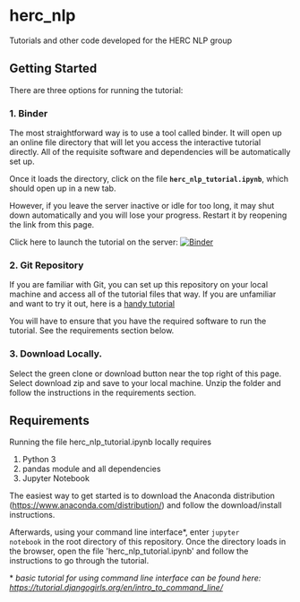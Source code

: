 # herc_nlp
Tutorials and other code developed for the HERC NLP group

## Getting Started
There are three options for running the tutorial:

### 1. Binder
The most straightforward way is to use a tool called binder. It will open up an online file directory that will let you access the interactive tutorial directly. All of the requisite software and dependencies will be automatically set up.

Once it loads the directory, click on the file **`herc_nlp_tutorial.ipynb`**, which should open up in a new tab.

However, if you leave the server inactive or idle for too long, it may shut down automatically and you will lose your progress. Restart it by reopening the link from this page.

Click here to launch the tutorial on the server: [![Binder](https://mybinder.org/badge_logo.svg)](https://mybinder.org/v2/gh/aadadey/herc_nlp/binder)

### 2. Git Repository
If you are familiar with Git, you can set up this repository on your local machine and access all of the tutorial files that way. If you are unfamiliar and want to try it out, here is a [handy tutorial](https://towardsdatascience.com/getting-started-with-git-and-github-6fcd0f2d4ac6)

You will have to ensure that you have the required software to run the tutorial. See the requirements section below.

### 3. Download Locally.
Select the green clone or download button near the top right of this page. Select download zip and save to your local machine. Unzip the folder and follow the instructions in the requirements section.

## Requirements
Running the file herc_nlp_tutorial.ipynb locally requires
1. Python 3
2. pandas module and all dependencies
3. Jupyter Notebook

The easiest way to get started is to download the Anaconda distribution (https://www.anaconda.com/distribution/) and follow the download/install instructions.

Afterwards, using your command line interface\*, enter <code>jupyter notebook</code> in the root directory of this repository. Once the directory loads in the browser, open the file 'herc_nlp_tutorial.ipynb' and follow the instructions to go through the tutorial.

\* *basic tutorial for using command line interface can be found here: https://tutorial.djangogirls.org/en/intro_to_command_line/*
